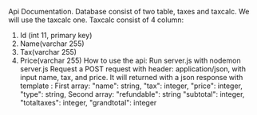 Api Documentation.
Database consist of two table, taxes and taxcalc. We will use the taxcalc one.
Taxcalc consist of 4 column:
1. Id (int 11, primary key)
2. Name(varchar 255)
3. Tax(varchar 255)
4. Price(varchar 255)
How to use the api:
Run server.js with nodemon server.js
Request a POST request with header: application/json, with input name, tax, and price. It will returned with a json response with template :
First array:
            "name": string,
            "tax": integer,
            "price": integer,
            "type": string,
Second array:
            "refundable": string
            "subtotal": integer,
            "totaltaxes": integer,
            "grandtotal": integer


